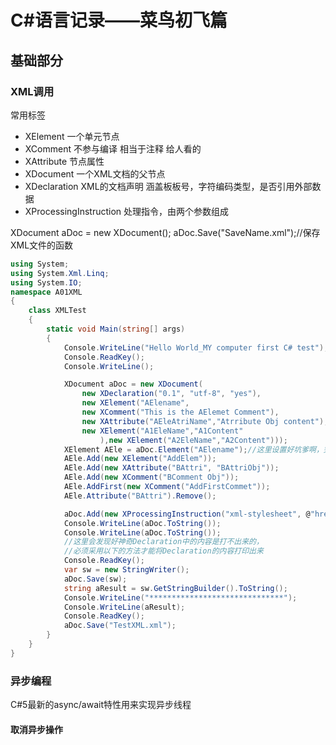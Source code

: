 # C#语言记录——菜鸟初飞篇  
## 基础部分
### XML调用  
常用标签
+ XElement 一个单元节点
+ XComment 不参与编译 相当于注释 给人看的
+ XAttribute 节点属性
+ XDocument 一个XML文档的父节点
+ XDeclaration XML的文档声明 涵盖板板号，字符编码类型，是否引用外部数据
+ XProcessingInstruction 处理指令，由两个参数组成

XDocument aDoc = new XDocument();
aDoc.Save("SaveName.xml");//保存XML文件的函数  
```C#
using System;
using System.Xml.Linq;
using System.IO;
namespace A01XML
{
    class XMLTest
    {
        static void Main(string[] args)
        {
            Console.WriteLine("Hello World_MY computer first C# test");
            Console.ReadKey();
            Console.WriteLine();

            XDocument aDoc = new XDocument(
                new XDeclaration("0.1", "utf-8", "yes"),
                new XElement("AElename",
                new XComment("This is the AElemet Comment"),
                new XAttribute("AEleAtriName","Atrribute Obj content"),
                new XElement("A1EleName","A1Content"
                    ),new XElement("A2EleName","A2Content")));
            XElement AEle = aDoc.Element("AElename");//这里设置好坑爹啊，完全不能输入错误的字符
            AEle.Add(new XElement("AddElem"));
            AEle.Add(new XAttribute("BAttri", "BAttriObj"));
            AEle.Add(new XComment("BComment Obj"));
            AEle.AddFirst(new XComment("AddFirstCommet"));
            AEle.Attribute("BAttri").Remove();

            aDoc.Add(new XProcessingInstruction("xml-stylesheet", @"href=""stories.css""type=""text/css"""));
            Console.WriteLine(aDoc.ToString());
            Console.WriteLine(aDoc.ToString());
            //这里会发现好神奇Declaration中的内容是打不出来的，
            //必须采用以下的方法才能将Declaration的内容打印出来
            Console.ReadKey();
            var sw = new StringWriter();
            aDoc.Save(sw);
            string aResult = sw.GetStringBuilder().ToString();
            Console.WriteLine("******************************");
            Console.WriteLine(aResult);
            Console.ReadKey();
            aDoc.Save("TestXML.xml");
        }
    }
}
```
### 异步编程  
C#5最新的async/await特性用来实现异步线程
#### 取消异步操作
